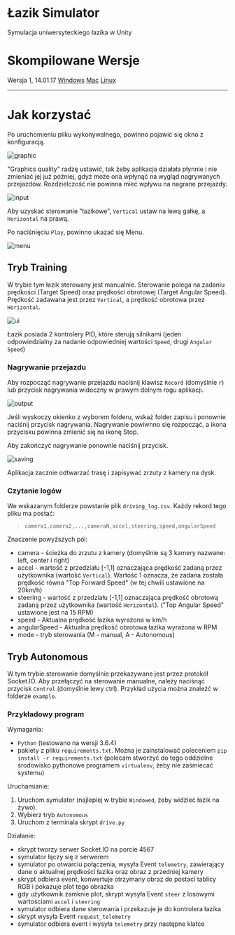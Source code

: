 Łazik Simulator
===============

Symulacja uniwersyteckiego łazika w Unity

# Skompilowane Wersje

Wersja 1, 14.01.17
[Windows](https://bitbucket.org/thecontinuum/lazik-sim/downloads/lazik-sim_v1_Windows.zip)
[Mac](https://bitbucket.org/thecontinuum/lazik-sim/downloads/lazik-sim_v1_Mac.zip)
[Linux](https://bitbucket.org/thecontinuum/lazik-sim/downloads/lazik-sim_v1_Linux.zip)

***

# Jak korzystać

Po uruchomieniu pliku wykonywalnego, powinno pojawić się okno z konfiguracją.

![graphic](pictures/player_graphics.png)

"Graphics quality" radzę ustawić, tak żeby aplikacja działała płynnie i nie zmieniać jej już później, gdyż może ona wpłynąć na wygląd nagrywanych przejazdów. Rozdzielczość nie powinna mieć wpływu na nagrane przejazdy.

![input](pictures/player_input.png)

Aby uzyskać sterowanie "łazikowe", `Vertical` ustaw na lewą gałkę, a `Horizontal` na prawą.

Po naciśnięciu `Play`, powinno ukazać się Menu.

![menu](pictures/menu.png)

## Tryb Training

W trybie tym łazik sterowany jest manualnie. Sterowanie polega na zadaniu prędkości (Target Speed) oraz prędkości obrotowej (Target Angular Speed). Prędkość zadawana jest przez `Vertical`, a prędkość obrotowa przez `Horizontal`.

![ui](pictures/ui.png)

Łazik posiada 2 kontrolery PID, które sterują silnikami (jeden odpowiedzialny za nadanie odpowiedniej wartości `Speed`, drugi `Angular Speed`)

### Nagrywanie przejazdu

Aby rozpocząć nagrywanie przejazdu naciśnij klawisz `Record` (domyślnie `r`) lub przycisk nagrywania widoczny w prawym dolnym rogu aplikacji.

![output](pictures/output.png)

Jeśli wyskoczy okienko z wyborem folderu, wskaż folder zapisu i ponownie naciśnij przycisk nagrywania. Nagrywanie powiwnno się rozpocząć, a ikona przycisku powinna zmienić się na ikonę Stop.

Aby zakończyć nagrywanie ponownie naciśnij przycisk. 

![saving](pictures/saving.png)

Aplikacja zacznie odtwarzać trasę i zapisywać zrzuty z kamery na dysk.

### Czytanie logów

We wskazanym folderze powstanie plik `driving_log.csv`. Każdy rekord tego pliku ma postać:

>`camera1,camera2,...,cameraN,accel,steering,speed,angularSpeed`

Znaczenie powyższych pól:

* camera - ścieżka do zrzutu z kamery (domyślnie są 3 kamery nazwane: left, center i right)
* accel - wartość z przedziału [-1,1] oznaczająca prędkość zadaną przez użytkownika (wartość `Vertical`). Wartość 1 oznacza, że zadana została prędkość równa "Top Forward Speed" (w tej chwili ustawione na 20km/h)
* steering - wartość z przedziału [-1,1] oznaczająca prędkość obrotową zadaną przez użytkownika (wartość `Horizontal`). ("Top Angular Speed" ustawione jest na 15 RPM)
* speed - Aktualna prędkość łazika wyrażona w km/h
* angularSpeed - Aktualna prędkość obrotowa łazika wyrażona w RPM
* mode - tryb sterowania (M - manual, A - Autonomous)

## Tryb Autonomous

W tym trybie sterowanie domyślnie przekazywane jest przez protokół Socket.IO. Aby przełączyć na sterowanie manualne, należy naciśnąć przycisk `Control` (domyślnie lewy ctrl). Przykład użycia można znaleźć w folderze `example`.

### Przykładowy program

Wymagania:

* `Python` (testowano na wersji 3.6.4)
* pakiety z pliku `requirements.txt`. Można je zainstalować poleceniem `pip install -r requirements.txt` (polecam stworzyć do tego oddzielne środowisko pythonowe programem `virtualenv`, żeby nie zaśmiecać systemu)

Uruchamianie:

1. Uruchom symulator (najlepiej w trybie `Windowed`, żeby widzieć łazik na żywo).
2. Wybierz tryb `Autonomous`
2. Uruchom z terminala skrypt `drive.py`


Działanie:

* skrypt tworzy serwer Socket.IO na porcie 4567
* symulator łączy się z serwerem
* symulator po otwarciu połączenia, wysyła Event `telemetry`, zawierający dane o aktualnej prędkości łazika oraz obraz z przedniej kamery
* skrypt odbiera event, konwertuje otrzymany obraz do postaci tablicy RGB i pokazuje plot tego obrazka
* gdy użytkownik zamknie plot, skrypt wysyła Event `steer` z losowymi wartościami `accel` i `steering`
* symulator odbiera dane sterowania i przekazuje je do kontrolera łazika
* skrypt wysyła Event `request_telemetry`
* symulator odbiera event i wysyła `telemetry` przy następne klatce